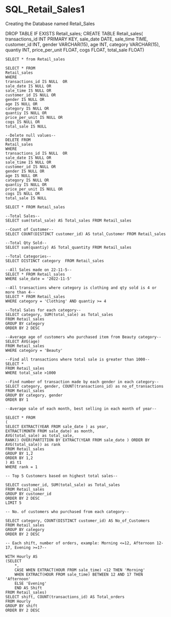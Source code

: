 # SQL_Retail_Sales1
  Creating the Database named Retail_Sales
  
  
  
  DROP TABLE IF EXISTS Retail_sales;
	CREATE TABLE Retail_sales(
	transactions_id INT PRIMARY KEY,
	sale_date DATE,
	sale_time TIME, 
	customer_id INT,
	gender VARCHAR(15),
	age INT,
	category VARCHAR(15),
	quantiy INT,
	price_per_unit FLOAT,
	cogs FLOAT,
	total_sale FLOAT)

	SELECT * from Retail_sales

	SELECT * FROM  
	Retail_sales
	WHERE 
	transactions_id IS NULL  OR
	sale_date IS NULL OR
	sale_time IS NULL OR
	customer_id IS NULL OR
	gender IS NULL OR
	age IS NULL OR
	category IS NULL OR
	quantiy IS NULL OR
	price_per_unit IS NULL OR
	cogs IS NULL OR
	total_sale IS NULL
	
	--Delete null values-- 
	DELETE FROM  
	Retail_sales
	WHERE 
	transactions_id IS NULL  OR
	sale_date IS NULL OR
	sale_time IS NULL OR
	customer_id IS NULL OR
	gender IS NULL OR
	age IS NULL OR
	category IS NULL OR
	quantiy IS NULL OR
	price_per_unit IS NULL OR
	cogs IS NULL OR
	total_sale IS NULL

	SELECT * FROM Retail_sales

	--Total Sales--
	SELECT sum(total_sale) AS Total_sales FROM Retail_sales

	--Count of Customer--
	SELECT COUNT(DISTINCT customer_id) AS total_Customer FROM Retail_sales

	--Total Qty Sold--
	SELECT sum(quantiy) AS Total_quantity FROM Retail_sales
	
	--Total Categories--
	SELECT DISTINCT category  FROM Retail_sales
	
	--All Sales made on 22-11-5--
	SELECT * FROM Retail_sales
	WHERE sale_date = '2022-11-5'

	--All transactions where category is clothing and qty sold is 4 or more than 4--
	SELECT * FROM Retail_sales
	WHERE category = 'Clothing' AND quantiy >= 4

	--Total Sales for each category--
	SELECT category, SUM(total_sale) as Total_sales
	FROM Retail_sales
	GROUP BY category
	ORDER BY 2 DESC

	--Average age of customers who purchased item from Beauty category--
	SELECT AVG(age)
	FROM Retail_sales
	WHERE category = 'Beauty'

	--Find all transactions where total sale is greater than 1000--
	SELECT * 
	FROM Retail_sales
	WHERE total_sale >1000

	--Find number of transaction made by each gender in each category--
	SELECT category, gender, COUNT(transactions_id) as no_of_transactions
	FROM Retail_sales
	GROUP BY category, gender
	ORDER BY 1

	--Average sale of each month, best selling in each month of year--
	
	SELECT * FROM
	(
	SELECT EXTRACT(YEAR FROM sale_date ) as year, 
	EXTRACT(MONTH FROM sale_date) as month, 
	AVG(total_sale) as total_sale,
	RANK() OVER(PARTITION BY EXTRACT(YEAR FROM sale_date ) ORDER BY AVG(total_sale)) as rank 
	FROM Retail_sales
	GROUP BY 1,2
	ORDER BY 1,2
	) AS t1
	WHERE rank = 1

	-- Top 5 Customers based on highest total sales--

	SELECT customer_id, SUM(total_sale) as Total_sales
	FROM Retail_sales
	GROUP BY customer_id
	ORDER BY 2 DESC
	LIMIT 5

	-- No. of customers who purchased from each category--
	
	SELECT category, COUNT(DISTINCT customer_id) AS No_of_Customers
	FROM Retail_sales
	GROUP BY category
	ORDER BY 2 DESC

	-- Each shift, number of orders, example: Morning <=12, Afternoon 12-17, Evening >=17--

	WITH Hourly AS 
	(SELECT  
		*,
		CASE WHEN EXTRACT(HOUR FROM sale_time) <12 THEN 'Morning'
		WHEN EXTRACT(HOUR FROM sale_time) BETWEEN 12 AND 17 THEN 'Afternoon'
		ELSE 'Evening'
		END AS Shift
	FROM Retail_sales)
	SELECT shift, COUNT(transactions_id) AS Total_orders
	FROM Hourly
	GROUP BY shift
	ORDER BY 2 DESC
	
